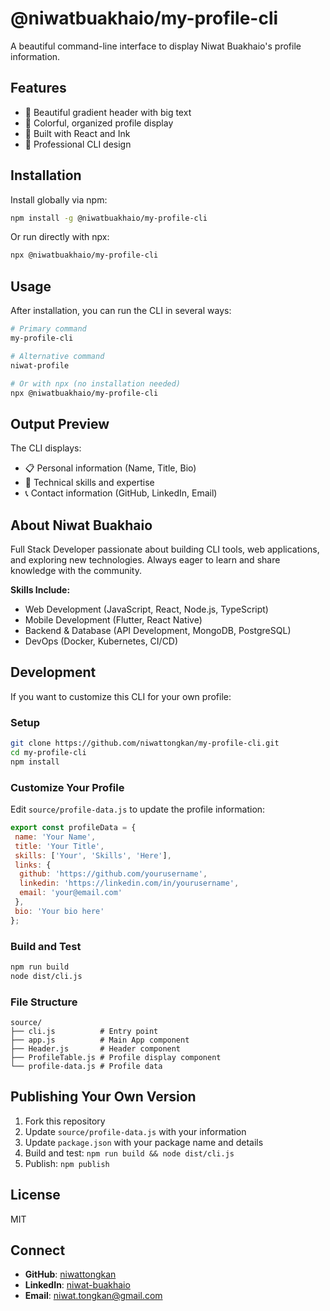# @niwatbuakhaio/my-profile-cli

A beautiful command-line interface to display Niwat Buakhaio's profile information.

## Features

- 🚀 Beautiful gradient header with big text
- 📝 Colorful, organized profile display
- 🔧 Built with React and Ink
- 🎨 Professional CLI design

## Installation

Install globally via npm:

```bash
npm install -g @niwatbuakhaio/my-profile-cli
```

Or run directly with npx:

```bash
npx @niwatbuakhaio/my-profile-cli
```

## Usage

After installation, you can run the CLI in several ways:

```bash
# Primary command
my-profile-cli

# Alternative command
niwat-profile

# Or with npx (no installation needed)
npx @niwatbuakhaio/my-profile-cli
```

## Output Preview

The CLI displays:

- 📋 Personal information (Name, Title, Bio)
- 💼 Technical skills and expertise
- 📞 Contact information (GitHub, LinkedIn, Email)

## About Niwat Buakhaio

Full Stack Developer passionate about building CLI tools, web applications, and exploring new technologies. Always eager to learn and share knowledge with the community.

**Skills Include:**

- Web Development (JavaScript, React, Node.js, TypeScript)
- Mobile Development (Flutter, React Native)
- Backend & Database (API Development, MongoDB, PostgreSQL)
- DevOps (Docker, Kubernetes, CI/CD)

## Development

If you want to customize this CLI for your own profile:

### Setup

```bash
git clone https://github.com/niwattongkan/my-profile-cli.git
cd my-profile-cli
npm install
```

### Customize Your Profile

Edit `source/profile-data.js` to update the profile information:

```javascript
export const profileData = {
 name: 'Your Name',
 title: 'Your Title',
 skills: ['Your', 'Skills', 'Here'],
 links: {
  github: 'https://github.com/yourusername',
  linkedin: 'https://linkedin.com/in/yourusername',
  email: 'your@email.com'
 },
 bio: 'Your bio here'
};
```

### Build and Test

```bash
npm run build
node dist/cli.js
```

### File Structure

```
source/
├── cli.js          # Entry point
├── app.js          # Main App component
├── Header.js       # Header component
├── ProfileTable.js # Profile display component
└── profile-data.js # Profile data
```

## Publishing Your Own Version

1. Fork this repository
2. Update `source/profile-data.js` with your information
3. Update `package.json` with your package name and details
4. Build and test: `npm run build && node dist/cli.js`
5. Publish: `npm publish`

## License

MIT

## Connect

- **GitHub**: [niwattongkan](https://github.com/niwattongkan)
- **LinkedIn**: [niwat-buakhaio](https://www.linkedin.com/in/niwat-buakhaio-9258ab142/)
- **Email**: <niwat.tongkan@gmail.com>
